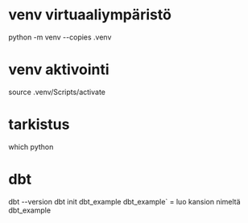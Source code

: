 # venv virtuaaliympäristö #
python -m venv --copies .venv 

# venv aktivointi
source .venv/Scripts/activate         

# tarkistus
which python                          


# dbt
dbt --version
dbt init dbt_example dbt_example` = luo kansion nimeltä dbt_example